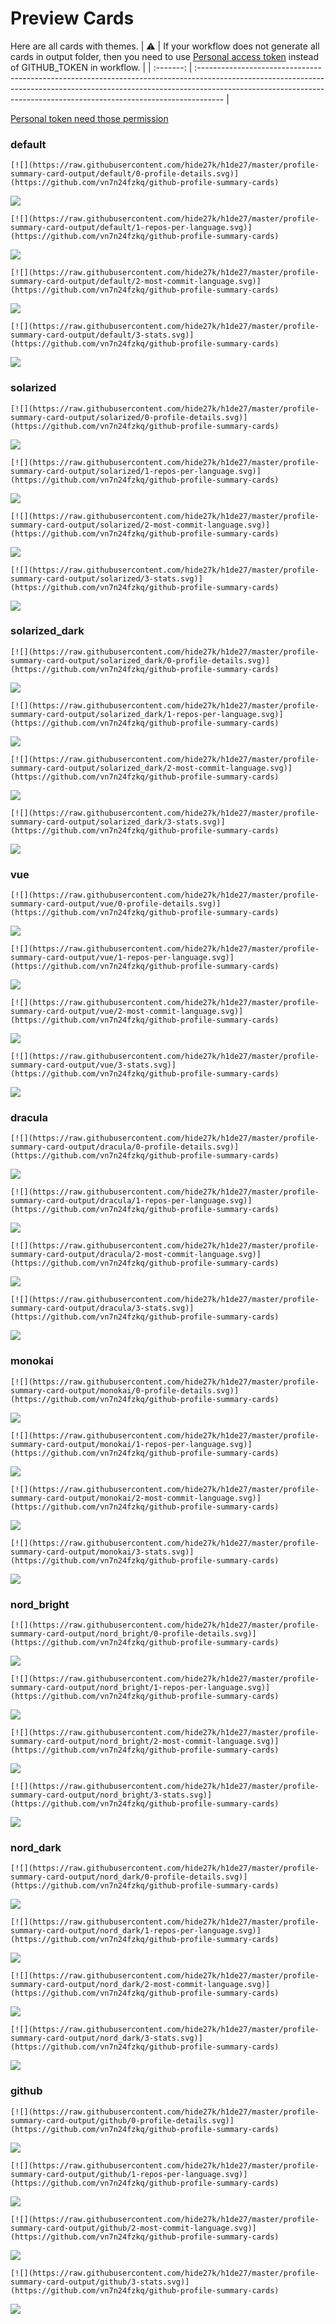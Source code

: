
# Preview Cards

Here are all cards with themes.
| :warning: | If your workflow does not generate all cards in output folder, then you need to use [Personal access token](https://docs.github.com/en/actions/configuring-and-managing-workflows/creating-and-storing-encrypted-secrets) instead of GITHUB_TOKEN in workflow. |
| :-------: | :------------------------------------------------------------------------------------------------------------------------------------------------------------------------------------------------------------------------------------------------ |

[Personal token need those permission](https://github.com/vn7n24fzkq/github-profile-summary-cards/wiki/Personal-access-token-permissions)


### default


```
[![](https://raw.githubusercontent.com/hide27k/h1de27/master/profile-summary-card-output/default/0-profile-details.svg)](https://github.com/vn7n24fzkq/github-profile-summary-cards)
```
![](https://raw.githubusercontent.com/hide27k/h1de27/master/profile-summary-card-output/default/0-profile-details.svg)


```
[![](https://raw.githubusercontent.com/hide27k/h1de27/master/profile-summary-card-output/default/1-repos-per-language.svg)](https://github.com/vn7n24fzkq/github-profile-summary-cards)
```
![](https://raw.githubusercontent.com/hide27k/h1de27/master/profile-summary-card-output/default/1-repos-per-language.svg)


```
[![](https://raw.githubusercontent.com/hide27k/h1de27/master/profile-summary-card-output/default/2-most-commit-language.svg)](https://github.com/vn7n24fzkq/github-profile-summary-cards)
```
![](https://raw.githubusercontent.com/hide27k/h1de27/master/profile-summary-card-output/default/2-most-commit-language.svg)


```
[![](https://raw.githubusercontent.com/hide27k/h1de27/master/profile-summary-card-output/default/3-stats.svg)](https://github.com/vn7n24fzkq/github-profile-summary-cards)
```
![](https://raw.githubusercontent.com/hide27k/h1de27/master/profile-summary-card-output/default/3-stats.svg)


### solarized


```
[![](https://raw.githubusercontent.com/hide27k/h1de27/master/profile-summary-card-output/solarized/0-profile-details.svg)](https://github.com/vn7n24fzkq/github-profile-summary-cards)
```
![](https://raw.githubusercontent.com/hide27k/h1de27/master/profile-summary-card-output/solarized/0-profile-details.svg)


```
[![](https://raw.githubusercontent.com/hide27k/h1de27/master/profile-summary-card-output/solarized/1-repos-per-language.svg)](https://github.com/vn7n24fzkq/github-profile-summary-cards)
```
![](https://raw.githubusercontent.com/hide27k/h1de27/master/profile-summary-card-output/solarized/1-repos-per-language.svg)


```
[![](https://raw.githubusercontent.com/hide27k/h1de27/master/profile-summary-card-output/solarized/2-most-commit-language.svg)](https://github.com/vn7n24fzkq/github-profile-summary-cards)
```
![](https://raw.githubusercontent.com/hide27k/h1de27/master/profile-summary-card-output/solarized/2-most-commit-language.svg)


```
[![](https://raw.githubusercontent.com/hide27k/h1de27/master/profile-summary-card-output/solarized/3-stats.svg)](https://github.com/vn7n24fzkq/github-profile-summary-cards)
```
![](https://raw.githubusercontent.com/hide27k/h1de27/master/profile-summary-card-output/solarized/3-stats.svg)


### solarized_dark


```
[![](https://raw.githubusercontent.com/hide27k/h1de27/master/profile-summary-card-output/solarized_dark/0-profile-details.svg)](https://github.com/vn7n24fzkq/github-profile-summary-cards)
```
![](https://raw.githubusercontent.com/hide27k/h1de27/master/profile-summary-card-output/solarized_dark/0-profile-details.svg)


```
[![](https://raw.githubusercontent.com/hide27k/h1de27/master/profile-summary-card-output/solarized_dark/1-repos-per-language.svg)](https://github.com/vn7n24fzkq/github-profile-summary-cards)
```
![](https://raw.githubusercontent.com/hide27k/h1de27/master/profile-summary-card-output/solarized_dark/1-repos-per-language.svg)


```
[![](https://raw.githubusercontent.com/hide27k/h1de27/master/profile-summary-card-output/solarized_dark/2-most-commit-language.svg)](https://github.com/vn7n24fzkq/github-profile-summary-cards)
```
![](https://raw.githubusercontent.com/hide27k/h1de27/master/profile-summary-card-output/solarized_dark/2-most-commit-language.svg)


```
[![](https://raw.githubusercontent.com/hide27k/h1de27/master/profile-summary-card-output/solarized_dark/3-stats.svg)](https://github.com/vn7n24fzkq/github-profile-summary-cards)
```
![](https://raw.githubusercontent.com/hide27k/h1de27/master/profile-summary-card-output/solarized_dark/3-stats.svg)


### vue


```
[![](https://raw.githubusercontent.com/hide27k/h1de27/master/profile-summary-card-output/vue/0-profile-details.svg)](https://github.com/vn7n24fzkq/github-profile-summary-cards)
```
![](https://raw.githubusercontent.com/hide27k/h1de27/master/profile-summary-card-output/vue/0-profile-details.svg)


```
[![](https://raw.githubusercontent.com/hide27k/h1de27/master/profile-summary-card-output/vue/1-repos-per-language.svg)](https://github.com/vn7n24fzkq/github-profile-summary-cards)
```
![](https://raw.githubusercontent.com/hide27k/h1de27/master/profile-summary-card-output/vue/1-repos-per-language.svg)


```
[![](https://raw.githubusercontent.com/hide27k/h1de27/master/profile-summary-card-output/vue/2-most-commit-language.svg)](https://github.com/vn7n24fzkq/github-profile-summary-cards)
```
![](https://raw.githubusercontent.com/hide27k/h1de27/master/profile-summary-card-output/vue/2-most-commit-language.svg)


```
[![](https://raw.githubusercontent.com/hide27k/h1de27/master/profile-summary-card-output/vue/3-stats.svg)](https://github.com/vn7n24fzkq/github-profile-summary-cards)
```
![](https://raw.githubusercontent.com/hide27k/h1de27/master/profile-summary-card-output/vue/3-stats.svg)


### dracula


```
[![](https://raw.githubusercontent.com/hide27k/h1de27/master/profile-summary-card-output/dracula/0-profile-details.svg)](https://github.com/vn7n24fzkq/github-profile-summary-cards)
```
![](https://raw.githubusercontent.com/hide27k/h1de27/master/profile-summary-card-output/dracula/0-profile-details.svg)


```
[![](https://raw.githubusercontent.com/hide27k/h1de27/master/profile-summary-card-output/dracula/1-repos-per-language.svg)](https://github.com/vn7n24fzkq/github-profile-summary-cards)
```
![](https://raw.githubusercontent.com/hide27k/h1de27/master/profile-summary-card-output/dracula/1-repos-per-language.svg)


```
[![](https://raw.githubusercontent.com/hide27k/h1de27/master/profile-summary-card-output/dracula/2-most-commit-language.svg)](https://github.com/vn7n24fzkq/github-profile-summary-cards)
```
![](https://raw.githubusercontent.com/hide27k/h1de27/master/profile-summary-card-output/dracula/2-most-commit-language.svg)


```
[![](https://raw.githubusercontent.com/hide27k/h1de27/master/profile-summary-card-output/dracula/3-stats.svg)](https://github.com/vn7n24fzkq/github-profile-summary-cards)
```
![](https://raw.githubusercontent.com/hide27k/h1de27/master/profile-summary-card-output/dracula/3-stats.svg)


### monokai


```
[![](https://raw.githubusercontent.com/hide27k/h1de27/master/profile-summary-card-output/monokai/0-profile-details.svg)](https://github.com/vn7n24fzkq/github-profile-summary-cards)
```
![](https://raw.githubusercontent.com/hide27k/h1de27/master/profile-summary-card-output/monokai/0-profile-details.svg)


```
[![](https://raw.githubusercontent.com/hide27k/h1de27/master/profile-summary-card-output/monokai/1-repos-per-language.svg)](https://github.com/vn7n24fzkq/github-profile-summary-cards)
```
![](https://raw.githubusercontent.com/hide27k/h1de27/master/profile-summary-card-output/monokai/1-repos-per-language.svg)


```
[![](https://raw.githubusercontent.com/hide27k/h1de27/master/profile-summary-card-output/monokai/2-most-commit-language.svg)](https://github.com/vn7n24fzkq/github-profile-summary-cards)
```
![](https://raw.githubusercontent.com/hide27k/h1de27/master/profile-summary-card-output/monokai/2-most-commit-language.svg)


```
[![](https://raw.githubusercontent.com/hide27k/h1de27/master/profile-summary-card-output/monokai/3-stats.svg)](https://github.com/vn7n24fzkq/github-profile-summary-cards)
```
![](https://raw.githubusercontent.com/hide27k/h1de27/master/profile-summary-card-output/monokai/3-stats.svg)


### nord_bright


```
[![](https://raw.githubusercontent.com/hide27k/h1de27/master/profile-summary-card-output/nord_bright/0-profile-details.svg)](https://github.com/vn7n24fzkq/github-profile-summary-cards)
```
![](https://raw.githubusercontent.com/hide27k/h1de27/master/profile-summary-card-output/nord_bright/0-profile-details.svg)


```
[![](https://raw.githubusercontent.com/hide27k/h1de27/master/profile-summary-card-output/nord_bright/1-repos-per-language.svg)](https://github.com/vn7n24fzkq/github-profile-summary-cards)
```
![](https://raw.githubusercontent.com/hide27k/h1de27/master/profile-summary-card-output/nord_bright/1-repos-per-language.svg)


```
[![](https://raw.githubusercontent.com/hide27k/h1de27/master/profile-summary-card-output/nord_bright/2-most-commit-language.svg)](https://github.com/vn7n24fzkq/github-profile-summary-cards)
```
![](https://raw.githubusercontent.com/hide27k/h1de27/master/profile-summary-card-output/nord_bright/2-most-commit-language.svg)


```
[![](https://raw.githubusercontent.com/hide27k/h1de27/master/profile-summary-card-output/nord_bright/3-stats.svg)](https://github.com/vn7n24fzkq/github-profile-summary-cards)
```
![](https://raw.githubusercontent.com/hide27k/h1de27/master/profile-summary-card-output/nord_bright/3-stats.svg)


### nord_dark


```
[![](https://raw.githubusercontent.com/hide27k/h1de27/master/profile-summary-card-output/nord_dark/0-profile-details.svg)](https://github.com/vn7n24fzkq/github-profile-summary-cards)
```
![](https://raw.githubusercontent.com/hide27k/h1de27/master/profile-summary-card-output/nord_dark/0-profile-details.svg)


```
[![](https://raw.githubusercontent.com/hide27k/h1de27/master/profile-summary-card-output/nord_dark/1-repos-per-language.svg)](https://github.com/vn7n24fzkq/github-profile-summary-cards)
```
![](https://raw.githubusercontent.com/hide27k/h1de27/master/profile-summary-card-output/nord_dark/1-repos-per-language.svg)


```
[![](https://raw.githubusercontent.com/hide27k/h1de27/master/profile-summary-card-output/nord_dark/2-most-commit-language.svg)](https://github.com/vn7n24fzkq/github-profile-summary-cards)
```
![](https://raw.githubusercontent.com/hide27k/h1de27/master/profile-summary-card-output/nord_dark/2-most-commit-language.svg)


```
[![](https://raw.githubusercontent.com/hide27k/h1de27/master/profile-summary-card-output/nord_dark/3-stats.svg)](https://github.com/vn7n24fzkq/github-profile-summary-cards)
```
![](https://raw.githubusercontent.com/hide27k/h1de27/master/profile-summary-card-output/nord_dark/3-stats.svg)


### github


```
[![](https://raw.githubusercontent.com/hide27k/h1de27/master/profile-summary-card-output/github/0-profile-details.svg)](https://github.com/vn7n24fzkq/github-profile-summary-cards)
```
![](https://raw.githubusercontent.com/hide27k/h1de27/master/profile-summary-card-output/github/0-profile-details.svg)


```
[![](https://raw.githubusercontent.com/hide27k/h1de27/master/profile-summary-card-output/github/1-repos-per-language.svg)](https://github.com/vn7n24fzkq/github-profile-summary-cards)
```
![](https://raw.githubusercontent.com/hide27k/h1de27/master/profile-summary-card-output/github/1-repos-per-language.svg)


```
[![](https://raw.githubusercontent.com/hide27k/h1de27/master/profile-summary-card-output/github/2-most-commit-language.svg)](https://github.com/vn7n24fzkq/github-profile-summary-cards)
```
![](https://raw.githubusercontent.com/hide27k/h1de27/master/profile-summary-card-output/github/2-most-commit-language.svg)


```
[![](https://raw.githubusercontent.com/hide27k/h1de27/master/profile-summary-card-output/github/3-stats.svg)](https://github.com/vn7n24fzkq/github-profile-summary-cards)
```
![](https://raw.githubusercontent.com/hide27k/h1de27/master/profile-summary-card-output/github/3-stats.svg)

